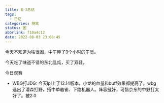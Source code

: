 ```yaml
---
title: 8-3总结
tags:
  - 日记
categories: 随笔
status: 困
abbrlink: f10a4c12
date: 2022-08-03 23:08:49
---
```


今天不知道为啥很困，中午睡了3个小时的午觉。

今天吃了味道不错的东北乱炖，买了双鞋。

<!-- more -->

今日观赛

- WBG打JDG: 今天lpl上了12.14版本，小龙的血量和buff效果都提高了。wbg选出了潘森打野，搭中单岩雀、下路机器人。阵容挺好，可惜京东的中野打太好了。被2:0
